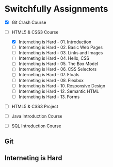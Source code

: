 # Switchfully Assignments

- [x] Git Crash Course
- [ ] HTML5 & CSS3 Course
  - [x] Interneting is Hard - 01. Introduction
  - [ ] Interneting is Hard - 02. Basic Web Pages
  - [ ] Interneting is Hard - 03. Links and Images
  - [ ] Interneting is Hard - 04. Hello, CSS
  - [ ] Interneting is Hard - 05. The Box Model
  - [ ] Interneting is Hard - 06. CSS Selectors
  - [ ] Interneting is Hard - 07. Floats
  - [ ] Interneting is Hard - 08. Flexbox
  - [ ] Interneting is Hard - 10. Responsive Design
  - [ ] Interneting is Hard - 12. Semantic HTML
  - [ ] Interneting is Hard - 13. Forms
  <!-- - [ ] Interneting is Hard - 09. Advanced Positioning -->
  <!-- - [ ] Interneting is Hard - 11. Responsive Images -->
  <!-- - [ ] Interneting is Hard - 14. Web -->
- [ ] HTML5 & CSS3 Project
- [ ] Java Introduction Course
- [ ] SQL Introduction Course
 

## Git

## Interneting is Hard